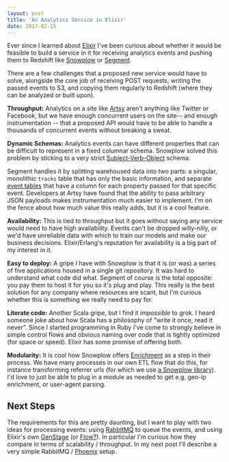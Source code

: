 ```yaml
---
layout: post
title: 'An Analytics Service in Elixir'
date: 2017-02-15
---
```


Ever since I learned about [Elixir](http://elixir-lang.org/) I've been curious about whether it would be feasible to build a service in it for receiving analytics events and pushing them to Redshift like [Snowplow](http://snowplowanalytics.com/) or [Segment](https://segment.com/).

There are a few challenges that a proposed new service would have to solve, alongside the core job of receiving POST requests, writing the passed events to S3, and copying them regularly to Redshift (where they can be analyzed or built upon).

**Throughput:** Analytics on a site like [Artsy](artsy.net) aren't anything like Twitter or Facebook, but we have enough concurrent users on the site-- and enough instrumentation -- that a proposed API would have to be able to handle a thousands of concurrent events without breaking a sweat.

**Dynamic Schemas:** Analytics events can have different properties that can be difficult to represent in a fixed columnar schema. Snowplow solved this problem by sticking to a very strict [Subject-Verb-Object](http://snowplowanalytics.com/blog/2013/08/12/towards-universal-event-analytics-building-an-event-grammar/) schema.

Segment handles it by splitting warehoused data into two parts: a singular, monolithic `tracks` table that has only the basic information, and separate [event tables](https://segment.com/docs/warehouses/schema/#event-tables) that have a column for each property passed for that specific event. Developers at Artsy have found that the ability to pass arbitrary JSON payloads makes instrumentation much easier to implement. I'm on the fence about how much value this really adds, but it is a cool feature.

**Availability:** This is tied to throughput but it goes without saying any service would need to have high availability. Events can't be dropped willy-nilly, or we'd have unreliable data with which to train our models and make our business decisions. Elixir/Erlang's reputation for availability is a big part of my interest in it.

**Easy to deploy:** A gripe I have with Snowplow is that it is (or was) a series of five applications housed in a single git repository. It was hard to understand what code did what. Segment of course is the total opposite: you pay them to host it for you so it's plug and play. This really is the best solution for any company where resources are scant, but I'm curious whether this is something we really need to pay for.

**Literate code:** Another Scala gripe, but I find it _impossible_ to grok. I heard someone joke about how Scala has a philosophy of "write it once, read it never". Since I started programming in Ruby I've come to strongly believe in simple control flows and obvious naming over code that is tightly optimized (for space or speed). Elixir has some promise of offering both.

**Modularity:** It is cool how Snowplow offers [Enrichment](https://github.com/snowplow/snowplow/tree/master/3-enrich) as a step in their process. We have many processes in our own ETL flow that do this, for instance transforming referrer urls (for which we use [a Snowplow library](https://github.com/snowplow/referer-parser)). I'd love to just be able to plug in a module as needed to get e.g. geo-ip enrichment, or user-agent parsing.

## Next Steps

The requirements for this are pretty daunting, but I want to play with two ideas for processing events: using [RabbitMQ](https://www.rabbitmq.com/getstarted.html) to queue the events, and using Elixir's own [GenStage](https://github.com/elixir-lang/gen_stage) (or [Flow?](https://github.com/elixir-lang/flow)). In particular I'm curious how they compare in terms of scalability / throughput. In my next post I'll describe a very simple RabbitMQ / [Phoenix](http://www.phoenixframework.org/) setup.

